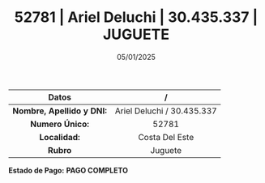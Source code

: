 ﻿---
title: 52781 | Ariel Deluchi | 30.435.337 | JUGUETE
date: 05/01/2025
draft: false
tags: ['costa-del-este', 'titular', 'juguete']
---

|          **Datos**          |  /  |
|:---------------------------:|:---:|
| **Nombre, Apellido y DNI:** | Ariel Deluchi / 30.435.337 |
|      **Numero Único:**      | 52781 |
|        **Localidad:**       | Costa Del Este |
|          **Rubro**          | Juguete |

**Estado de Pago:** **PAGO COMPLETO**
